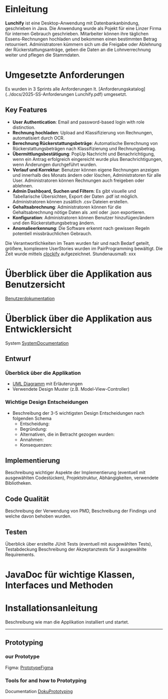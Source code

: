 # Einleitung

**Lunchify** ist eine Desktop-Anwendung mit Datenbankanbindung, geschrieben in Java. Die Anwendung wurde als Pojekt für eine Linzer Firma für internen Gebrauch geschrieben. Mitarbeiter können ihre täglichen Essens-Rechnungen hochladen und bekommen einen bestimmten Betrag retourniert. Administratoren kümmern sich um die Freigabe oder Ablehnung der Rückerstattungsanträge, geben die Daten an die Lohnverrechnung weiter und pflegen die Stammdaten.

# Umgesetzte Anforderungen
Es wurden in 3 Sprints alle Anforderungen lt. [Anforderungskatalog](../docs/2025-SS-Anforderungen Lunchify.pdf) umgesetzt.

## Key Features
- **User Authentication**: Email and password-based login with role distinction.
- **Rechnung hochladen**: Upload and Klassifizierung von Rechnungen, automatisiert durch OCR.
- **Berechnung Rückerstattungsbeträge**: Automatische Berechnung von Rückerstattungsbeträgen nach Klassifizierung und Rechnungsbetrag.
- **Übermittlungsbestätigung**: PopUp Nachricht und Benachrichtigung, wenn ein Antrag erfolgreich eingereicht wurde plus Benachrichtigungen, wenn Änderungen durchgeführt wurden.
- **Verlauf und Korrektur**: Benutzer können eigene Rechnungen anzeigen und innerhalb des Monats ändern oder löschen, Administratoren für alle User. Administratoren können Rechnungen auch freigeben oder ablehnen.
- **Admin Dashboard, Suchen und Filtern**: Es gibt visuelle und Tabellarische Übersichten, Export der Daten .pdf ist möglich. Administratoren können zusätlich .csv Dateien erstellen.
- **Gehaltsabrechnung**: Administratoren können für die Gehaltsabrechnung nötige Daten als .xml oder .json exportieren.
- **Konfiguration**: Administratoren können Benutzer hinzufügen/ändern und den Rückerstattungsbetrag ändern.
- **Anomalieerkennung**: Die Software erkennt nach gewissen Regeln potentiell missbräuchlichen Gebrauch.

Die Verantwortlichkeiten im Team wurden fair und nach Bedarf geteilt, größere, komplexere UserStories wurden im PairProgramming bewältigt.
Die Zeit wurde mittels [clockify](https://app.clockify.me/tracker) aufgezeichnet.
Stundenausmaß: xxx

# Überblick über die Applikation aus Benutzersicht  
[Benutzerdokumentation](../main/docs/UserDocumentation.md)

# Überblick über die Applikation aus Entwicklersicht  
System [SystemDocumentation](../main/docs/SystemDocumentation.md)

## Entwurf

### Überblick über die Applikation
* [UML Diagramm](uml/UML_Release0.3.0) mit Erläuterungen
* Verwendete Design Muster (z.B. Model-View-Controller)

### Wichtige Design Entscheidungen
* Beschreibung der 3-5 wichtigsten Design Entscheidungen nach folgenden Schema
    * Entscheidung:
    * Begründung: 
    * Alternativen, die in Betracht gezogen wurden:
    * Annahmen: 
    * Konsequenzen:

## Implementierung
Beschreibung wichtiger Aspekte der Implementierung (eventuell mit ausgewählten 
Codestücken), Projektstruktur, Abhängigkeiten, verwendete Bibliotheken.

## Code Qualität
Beschreibung der Verwendung von PMD, Beschreibung der Findings und welche davon 
behoben wurden.

## Testen
Überblick über erstellte JUnit Tests (eventuell mit ausgewählten Tests), Testabdeckung
Beschreibung der Akzeptanztests für 3 ausgewählte Requirements.

# JavaDoc für wichtige Klassen, Interfaces und Methoden

# Installationsanleitung
Beschreibung wie man die Applikation installiert und startet.

-------------------------------------------------------------------------------------------------------
## Prototyping
### our Prototype
Figma: [PrototypeFigma](https://www.figma.com/team_invite/redeem/lGgdMsUEp53sQxzIHljWXv)
### Tools for and   how to Prototyping
Documentation [DokuPrototyping](../main/docs/ToolsForPrototyping.md)



